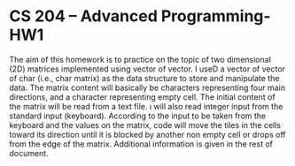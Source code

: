 # CS 204 – Advanced Programming-  HW1
The aim of this homework is to practice on the topic of two dimensional (2D) matrices implemented using vector of vector. I useD a vector of vector of char (i.e., char matrix) as the data structure to store and manipulate the data. The matrix content will basically be characters representing four main directions, and a character representing empty cell. The initial content of the matrix will be read from a text file. ı will also read integer input from the standard input (keyboard). According to the input to be taken from the keyboard and the values on the matrix, code will move the tiles in the cells toward its direction until it is blocked by another non empty cell or drops off from the edge of the matrix. Additional information is given in the rest of document.
